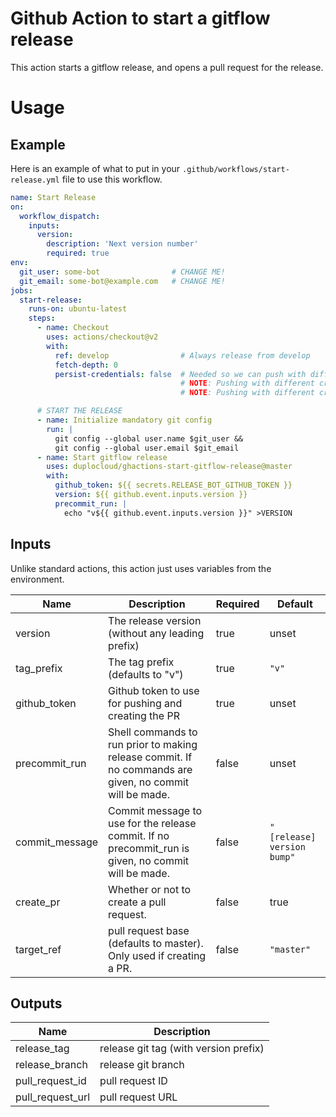 # Github Action to start a gitflow release

This action starts a gitflow release, and opens a pull request for the release.

# Usage

## Example

Here is an example of what to put in your `.github/workflows/start-release.yml` file to use this workflow.

```yaml
name: Start Release
on:
  workflow_dispatch:
    inputs:
      version:
        description: 'Next version number'
        required: true
env:
  git_user: some-bot                # CHANGE ME!
  git_email: some-bot@example.com   # CHANGE ME!
jobs:
  start-release:
    runs-on: ubuntu-latest
    steps:
      - name: Checkout
        uses: actions/checkout@v2
        with:
          ref: develop                # Always release from develop
          fetch-depth: 0
          persist-credentials: false  # Needed so we can push with different credentials.
                                      # NOTE: Pushing with different credentials allows admins to push protected branches.
                                      # NOTE: Pushing with different credentials allow workflows to trigger from the push.

      # START THE RELEASE
      - name: Initialize mandatory git config
        run: |
          git config --global user.name $git_user &&
          git config --global user.email $git_email
      - name: Start gitflow release
        uses: duplocloud/ghactions-start-gitflow-release@master
        with:
          github_token: ${{ secrets.RELEASE_BOT_GITHUB_TOKEN }}
          version: ${{ github.event.inputs.version }}
          precommit_run: |
            echo "v${{ github.event.inputs.version }}" >VERSION
```

## Inputs

Unlike standard actions, this action just uses variables from the environment.

| Name | Description | Required | Default |
|------|-------------|----------|---------|
| version | The release version (without any leading prefix) | true | unset |
| tag_prefix | The tag prefix (defaults to "v") | true | `"v"` |
| github_token | Github token to use for pushing and creating the PR | true | unset |
| precommit_run | Shell commands to run prior to making release commit.  If no commands are given, no commit will be made. | false | unset |
| commit_message | Commit message to use for the release commit.  If no precommit_run is given, no commit will be made. | false | `"[release] version bump"` |
| create_pr | Whether or not to create a pull request. | false | true |
| target_ref | pull request base (defaults to master).  Only used if creating a PR. | false | `"master"` |

## Outputs

| Name | Description |
|------|-------------|
| release_tag | release git tag (with version prefix) |
| release_branch | release git branch |
| pull_request_id | pull request ID |
| pull_request_url | pull request URL |
